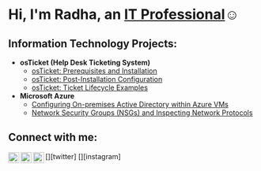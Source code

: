 <h1>Hi, I'm Radha, an <a href="https://linkedin.com/in/Radha Varma">IT Professional</a>☺</h1>

<h2>Information Technology Projects:</h2>

- <b>osTicket (Help Desk Ticketing System)</b>
  - [osTicket: Prerequisites and Installation](https://github.com/RadhaV123/osticket-prereqs)
  - [osTicket: Post-Installation Configuration](https://github.com/RadhaV123/post-install-config)
  - [osTicket: Ticket Lifecycle Examples](https://github.com/RadhaV123/ticket-lifecycle)
- <b>Microsoft Azure</b>
  - [Configuring On-premises Active Directory within Azure VMs](https://github.com/RadhaV123/configure-ad)
  - [Network Security Groups (NSGs) and Inspecting Network Protocols](https://github.com/RadhaV123/azure-network-protocols)

<h2>Connect with me:</h2>

[<img align="left" alt="Josh | Twitter" width="22px" src="https://cdn.jsdelivr.net/npm/simple-icons@v3/icons/twitter.svg" />][twitter]
[<img align="left" alt="Josh | LinkedIn" width="22px" src="https://cdn.jsdelivr.net/npm/simple-icons@v3/icons/linkedin.svg" />][linkedin]
[<img align="left" alt="Josh | Instagram" width="22px" src="https://cdn.jsdelivr.net/npm/simple-icons@v3/icons/instagram.svg" />][instagram]

[linkedin]: https://linkedin.com/in/Radha

